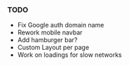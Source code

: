 ### TODO

- Fix Google auth domain name
- Rework mobile navbar
- Add hamburger bar?
- Custom Layout per page
- Work on loadings for slow networks
